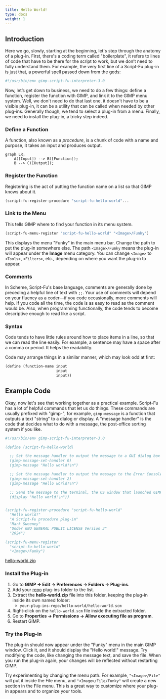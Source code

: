 ```yaml
---
title: Hello World!
type: docs
weight: 1
---
```


## Introduction

Here we go, slowly, starting at the beginning, let's step through the anatomy of a plug-in. First, there's a coding term called "boilerplate", it refers to lines of code that have to be there for the script to work, but we don’t need to fully understand them. For example, the very first line of a Script-Fu plug-in is just that, a powerful spell passed down from the gods:

```bash
#!/usr/bin/env gimp-script-fu-interpreter-3.0
```

Now, let’s get down to business, we need to do a few things: define a function, register the function with GIMP, and link it to the GIMP menu system. Well, we don't need to do that last one, it doesn't have to be a visible plug-in, it can be a utility that can be called when needed by other plug-ins. Generally though, we tend to select a plug-in from a menu. Finally, we need to install the plug-in, a tricky step indeed.

### Define a Function

A function, also known as a _procedure_, is a chunk of code with a name and purpose, it takes an input and produces output.

```mermaid
graph LR;
    A([Input]) --> B([Function]);
    B --> C([Output]);
```

### Register the Function

Registering is the act of putting the function name on a list so that GIMP knows about it.

```scheme
(script-fu-register-procedure "script-fu-hello-world"...
```

### Link to the Menu

This tells GIMP where to find your function in its menu system.

```scheme
(script-fu-menu-register "script-fu-hello-world" "<Image>/Funky")
```

This displays the menu "Funky" in the main menu bar. Change the path to put the plug-in somewhere else. The path `<Image>/Funky` means the plug-in will appear under the **Image** menu category. You can change `<Image>` to `<Tools>`, `<Filters>`, etc., depending on where you want the plug-in to appear.

### Comments

In Scheme, Script-Fu's base language, comments are generally done by preceding a helpful line of text with `;;`. Your use of comments will depend on your fluency as a coder—if you code occasionally, more comments will help. If you code all the time, the code is as easy to read as the comment would be. Also, when programming functionally, the code tends to become descriptive enough to read like a script.

### Syntax

Code tends to have little rules around how to place items in a line, so that we can read the line easily. For example, a sentence may have a space after a comma or period. It helps the readability.

Code may arrange things in a similar manner, which may look odd at first:

```scheme
(define (function-name input
                       input
                       input))
```

## Example Code

Okay, now let's see that working together as a practical example. Script-Fu has a lot of helpful commands that let us do things. These commands are usually prefixed with "gimp-", for example, `gimp-message` is a function that outputs a text "string" to a dialog or display. A "message handler" is the code that decides what to do with a message, the post-office sorting system if you like.

```scheme
#!/usr/bin/env gimp-script-fu-interpreter-3.0

(define (script-fu-hello-world)

  ;; Set the message handler to output the message to a GUI dialog box
  (gimp-message-set-handler 0)
  (gimp-message "Hello world!\n")

  ;; Set the message handler to output the message to the Error Console
  (gimp-message-set-handler 2)
  (gimp-message "Hello world!\n")

  ;; Send the message to the terminal, the OS window that launched GIMP
  (display "Hello world!\n"))


(script-fu-register-procedure "script-fu-hello-world"
  "Hello world!"
  "A Script-Fu procedure plug-in"
  "Mark Sweeney"
  "Under GNU GENERAL PUBLIC LICENSE Version 3"
  "2024")

(script-fu-menu-register
  "script-fu-hello-world"
  "<Image>/Funky")
```

[hello-world.zip](/funky/downloads/hello-world.zip)

### Install the Plug-in

1. Go to **GIMP -> Edit -> Preferences -> Folders -> Plug-ins**.
2. Add your [repo](/funky/hub/tools/folder/git) plug-ins folder to the list.
3. Extract the **hello-world.zip** file into this folder, keeping the plug-in inside its own named folder:
   - `your-plug-ins-repo/hello-world/hello-world.scm`
4. Right-click on the `hello-world.scm` file inside the extracted folder.
5. Go to **Properties -> Permissions -> Allow executing file as program**.
6. Restart GIMP.

### Try the Plug-in

The plug-in should now appear under the "Funky" menu in the main GIMP window. Click it, and it should display the "Hello world!" message. Try modifying the code, like changing the message text, and save the file. When you run the plug-in again, your changes will be reflected without restarting GIMP.

Try experimenting by changing the menu path. For example, `"<Image>/File"` will put it inside the File menu, and `"<Image>/File/Funky"` will create a new section in the File menu. This is a great way to customize where your plug-in appears and to organize your tools.
